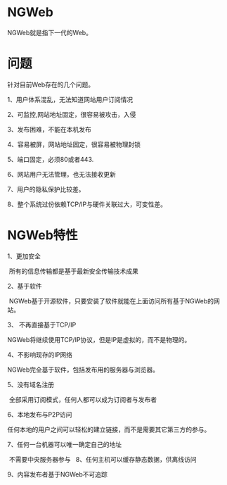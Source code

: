 # NGWeb

NGWeb就是指下一代的Web。

# 问题
针对目前Web存在的几个问题。

1、用户体系混乱，无法知道网站用户订阅情况

2、可监控,网站地址固定，很容易被攻击，入侵

3、发布困难，不能在本机发布

4、容易被屏，网站地址固定，很容易被物理封锁

5、端口固定，必须80或者443.

6、网站用户无法管理，也无法接收更新

7、用户的隐私保护比较差。

8、整个系统过份依赖TCP/IP与硬件关联过大，可变性差。

# NGWeb特性

1、更加安全

  所有的信息传输都是基于最新安全传输技术成果 

2、基于软件

  NGWeb基于开源软件，只要安装了软件就能在上面访问所有基于NGWeb的网站。
  
3、 不再直接基于TCP/IP

  NGWeb将继续使用TCP/IP协议，但是IP是虚拟的，而不是物理的。
  
4、不影响现存的IP网络 

  NGWeb完全基于软件，包括发布用的服务器与浏览器。
  
5、没有域名注册

  全部采用订阅模式，任何人都可以成为订阅者与发布者
  
 6、本地发布与P2P访问
  
  任何本地的用户之间可以轻松的建立链接，而不是需要其它第三方的参与。
  
 7、任何一台机器可以唯一确定自己的地址
 
  不需要中央服务器参与
  
 8、任何主机可以缓存静态数据，供离线访问
 
 9、内容发布者基于NGWeb不可追踪
 
 
